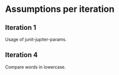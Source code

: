 # Assumptions per iteration

## Iteration 1
Usage of junit-jupiter-params.

## Iteration 4
Compare words in lowercase.